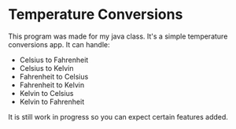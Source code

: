 <h1>Temperature Conversions</h1>
<p>This program was made for my java class. It's a simple temperature conversions app. It can handle:</p>
<ul>
<li>Celsius to Fahrenheit</li>
<li>Celsius to Kelvin</li>
<li>Fahrenheit to Celsius</li>
<li>Fahrenheit to Kelvin</li>
<li>Kelvin to Celsius</li>
<li>Kelvin to Fahrenheit</li>
</ul>
<p>It is still work in progress so you can expect certain features added.</p>
